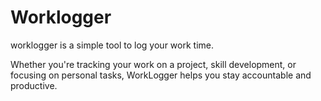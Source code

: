 # Worklogger

worklogger is a simple tool to log your work time.

Whether you're tracking your work on a project, skill development, or focusing on personal tasks, WorkLogger helps you stay accountable and productive.
